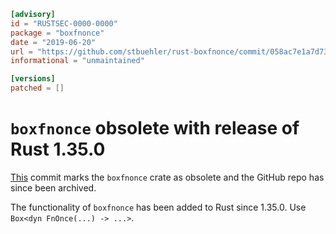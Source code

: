 ```toml
[advisory]
id = "RUSTSEC-0000-0000"
package = "boxfnonce"
date = "2019-06-20"
url = "https://github.com/stbuehler/rust-boxfnonce/commit/058ac7e1a7d732076da9d8a37baa66bcb67758d8"
informational = "unmaintained"

[versions]
patched = []
```

# `boxfnonce` obsolete with release of Rust 1.35.0

[This](https://github.com/stbuehler/rust-boxfnonce/commit/058ac7e1a7d732076da9d8a37baa66bcb67758d8) commit marks the `boxfnonce` crate as obsolete and the GitHub repo has since been archived.

The functionality of `boxfnonce` has been added to Rust since 1.35.0. Use `Box<dyn FnOnce(...) -> ...>`.
